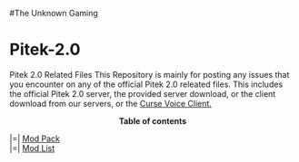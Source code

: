 #The Unknown Gaming

# Pitek-2.0
Pitek 2.0 Related Files
This Repository is mainly for posting any issues that you encounter on any of the official Pitek 2.0 releated files. 
This includes the official Pitek 2.0 server, the provided server download, or the client download from our servers, or the <a href="http://beta.cursevoice.com/">Curse Voice Client.</a>

<center>
<b>Table of contents</b>
</center>

|=| <a href="http://www.curse.com/modpacks/minecraft/240520-pitek-2-0">Mod Pack</a><br />
|=| <a href="https://github.com/JzJad/PiTek-2.0/blob/master/modlist.html">Mod List</a>
